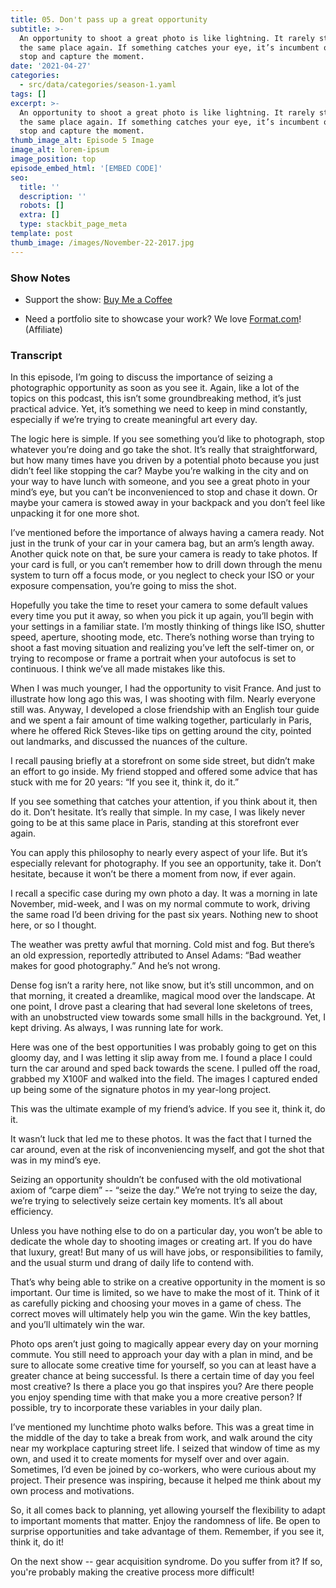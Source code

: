 ```yaml
---
title: 05. Don't pass up a great opportunity
subtitle: >-
  An opportunity to shoot a great photo is like lightning. It rarely strikes in
  the same place again. If something catches your eye, it’s incumbent on you to
  stop and capture the moment.
date: '2021-04-27'
categories:
  - src/data/categories/season-1.yaml
tags: []
excerpt: >-
  An opportunity to shoot a great photo is like lightning. It rarely strikes in
  the same place again. If something catches your eye, it’s incumbent on you to
  stop and capture the moment.
thumb_image_alt: Episode 5 Image
image_alt: lorem-ipsum
image_position: top
episode_embed_html: '[EMBED CODE]'
seo:
  title: ''
  description: ''
  robots: []
  extra: []
  type: stackbit_page_meta
template: post
thumb_image: /images/November-22-2017.jpg
---
```

### Show Notes

*   Support the show: [Buy Me a Coffee](https://www.buymeacoffee.com/photo365)

*   Need a portfolio site to showcase your work? We love [Format.com](https://format.grsm.io/andrewhaworth8239)! (Affiliate)

### Transcript

In this episode, I’m going to discuss the importance of seizing a photographic opportunity as soon as you see it. Again, like a lot of the topics on this podcast, this isn’t some groundbreaking method, it’s just practical advice. Yet, it’s something we need to keep in mind constantly, especially if we’re trying to create meaningful art every day.

The logic here is simple. If you see something you’d like to photograph, stop whatever you’re doing and go take the shot. It’s really that straightforward, but how many times have you driven by a potential photo because you just didn’t feel like stopping the car? Maybe you’re walking in the city and on your way to have lunch with someone, and you see a great photo in your mind’s eye, but you can’t be inconvenienced to stop and chase it down. Or maybe your camera is stowed away in your backpack and you don’t feel like unpacking it for one more shot.

I’ve mentioned before the importance of always having a camera ready. Not just in the trunk of your car in your camera bag, but an arm’s length away. Another quick note on that, be sure your camera is ready to take photos. If your card is full, or you can’t remember how to drill down through the menu system to turn off a focus mode, or you neglect to check your ISO or your exposure compensation, you’re going to miss the shot.

Hopefully you take the time to reset your camera to some default values every time you put it away, so when you pick it up again, you’ll begin with your settings in a familiar state. I’m mostly thinking of things like ISO, shutter speed, aperture, shooting mode, etc. There’s nothing worse than trying to shoot a fast moving situation and realizing you’ve left the self-timer on, or trying to recompose or frame a portrait when your autofocus is set to continuous. I think we’ve all made mistakes like this.

When I was much younger, I had the opportunity to visit France. And just to illustrate how long ago this was, I was shooting with film. Nearly everyone still was. Anyway, I developed a close friendship with an English tour guide and we spent a fair amount of time walking together, particularly in Paris, where he offered Rick Steves-like tips on getting around the city, pointed out landmarks, and discussed the nuances of the culture.

I recall pausing briefly at a storefront on some side street, but didn’t make an effort to go inside. My friend stopped and offered some advice that has stuck with me for 20 years: “If you see it, think it, do it.”

If you see something that catches your attention, if you think about it, then do it. Don’t hesitate. It’s really that simple. In my case, I was likely never going to be at this same place in Paris, standing at this storefront ever again.

You can apply this philosophy to nearly every aspect of your life. But it’s especially relevant for photography. If you see an opportunity, take it. Don’t hesitate, because it won’t be there a moment from now, if ever again.

I recall a specific case during my own photo a day. It was a morning in late November, mid-week, and I was on my normal commute to work, driving the same road I’d been driving for the past six years. Nothing new to shoot here, or so I thought.

The weather was pretty awful that morning. Cold mist and fog. But there’s an old expression, reportedly attributed to Ansel Adams: “Bad weather makes for good photography.” And he’s not wrong.

Dense fog isn’t a rarity here, not like snow, but it’s still uncommon, and on that morning, it created a dreamlike, magical mood over the landscape. At one point, I drove past a clearing that had several lone skeletons of trees, with an unobstructed view towards some small hills in the background. Yet, I kept driving. As always, I was running late for work.

Here was one of the best opportunities I was probably going to get on this gloomy day, and I was letting it slip away from me. I found a place I could turn the car around and sped back towards the scene. I pulled off the road, grabbed my X100F and walked into the field. The images I captured ended up being some of the signature photos in my year-long project.

This was the ultimate example of my friend’s advice. If you see it, think it, do it.

It wasn’t luck that led me to these photos. It was the fact that I turned the car around, even at the risk of inconveniencing myself, and got the shot that was in my mind’s eye.

Seizing an opportunity shouldn’t be confused with the old motivational axiom of “carpe diem” -- “seize the day.”  We’re not trying to seize the day, we’re trying to selectively seize certain key moments. It’s all about efficiency.

Unless you have nothing else to do on a particular day, you won’t be able to dedicate the whole day to shooting images or creating art. If you do have that luxury, great! But many of us will have jobs, or responsibilities to family, and the usual sturm und drang of daily life to contend with.

That’s why being able to strike on a creative opportunity in the moment is so important. Our time is limited, so we have to make the most of it. Think of it as carefully picking and choosing your moves in a game of chess. The correct moves will ultimately help you win the game. Win the key battles, and you’ll ultimately win the war.

Photo ops aren’t just going to magically appear every day on your morning commute. You still need to approach your day with a plan in mind, and be sure to allocate some creative time for yourself, so you can at least have a greater chance at being successful. Is there a certain time of day you feel most creative? Is there a place you go that inspires you? Are there people you enjoy spending time with that make you a more creative person? If possible, try to incorporate these variables in your daily plan.

I’ve mentioned my lunchtime photo walks before. This was a great time in the middle of the day to take a break from work, and walk around the city near my workplace capturing street life. I seized that window of time as my own, and used it to create moments for myself over and over again. Sometimes, I’d even be joined by co-workers, who were curious about my project. Their presence was inspiring, because it helped me think about my own process and motivations.

So, it all comes back to planning, yet allowing yourself the flexibility to adapt to important moments that matter. Enjoy the randomness of life. Be open to surprise opportunities and take advantage of them. Remember, if you see it, think it, do it!

On the next show -- gear acquisition syndrome. Do you suffer from it? If so, you're probably making the creative process more difficult!
